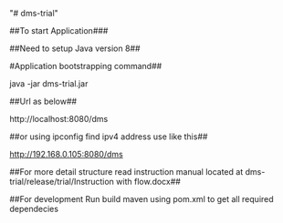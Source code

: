 "# dms-trial"

##To start Application###

##Need to setup Java version 8##

#Application bootstrapping command##

java -jar dms-trial.jar

##Url as below##

http://localhost:8080/dms

##or using ipconfig find ipv4 address use like this##

http://192.168.0.105:8080/dms

##For more detail structure read instruction manual located at dms-trial/release/trial/Instruction with flow.docx##

##For development
Run build maven using pom.xml to get all required dependecies
